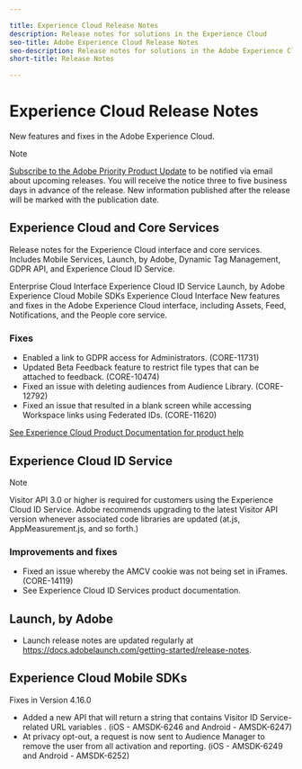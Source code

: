 ```yaml
---

title: Experience Cloud Release Notes
description: Release notes for solutions in the Experience Cloud
seo-title: Adobe Experience Cloud Release Notes
seo-description: Release notes for solutions in the Adobe Experience Cloud
short-title: Release Notes

---
```


# Experience Cloud Release Notes

New features and fixes in the Adobe Experience Cloud.

>[!NOTE]
> [Subscribe to the Adobe Priority Product Update](https://www.adobe.com/subscription/priority-product-update.html) to be notified via email about upcoming releases. You will receive the notice three to five business days in advance of the release. New information published after the release will be marked with the publication date.

## Experience Cloud and Core Services

Release notes for the Experience Cloud interface and core services. Includes Mobile Services, Launch, by Adobe, Dynamic Tag Management, GDPR API, and Experience Cloud ID Service.

Enterprise Cloud Interface
Experience Cloud ID Service
Launch, by Adobe
Experience Cloud Mobile SDKs
Experience Cloud Interface
New features and fixes in the Adobe Experience Cloud interface, including Assets, Feed, Notifications, and the People core service.

### Fixes

+ Enabled a link to GDPR access for Administrators. (CORE-11731)
+ Updated Beta Feedback feature to restrict file types that can be attached to feedback. (CORE-10474)
+ Fixed an issue with deleting audiences from Audience Library. (CORE-12792)
+ Fixed an issue that resulted in a blank screen while accessing Workspace links using Federated IDs. (CORE-11620)

[See Experience Cloud Product Documentation for product help]()

## Experience Cloud ID Service

>[!Note]
>Visitor API 3.0 or higher is required for customers using the Experience Cloud ID Service. Adobe recommends upgrading to the latest Visitor API version whenever associated code libraries are updated (at.js, AppMeasurement.js, and so forth.)

### Improvements and fixes

+ Fixed an issue whereby the AMCV cookie was not being set in iFrames. (CORE-14119)
+ See Experience Cloud ID Services product documentation.

## Launch, by Adobe

+ Launch release notes are updated regularly at https://docs.adobelaunch.com/getting-started/release-notes.

## Experience Cloud Mobile SDKs

Fixes in Version 4.16.0

+ Added a new API that will return a string that contains Visitor ID Service-related URL variables . (iOS - AMSDK-6246 and Android - AMSDK-6247)
+ At privacy opt-out, a request is now sent to Audience Manager to remove the user from all activation and reporting. (iOS - AMSDK-6249 and Android - AMSDK-6252)

